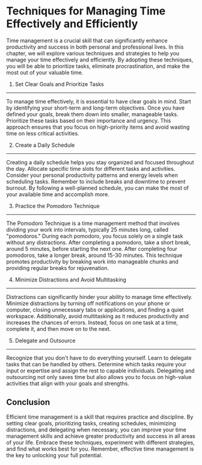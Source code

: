 Techniques for Managing Time Effectively and Efficiently
=================================================================



Time management is a crucial skill that can significantly enhance productivity and success in both personal and professional lives. In this chapter, we will explore various techniques and strategies to help you manage your time effectively and efficiently. By adopting these techniques, you will be able to prioritize tasks, eliminate procrastination, and make the most out of your valuable time.

1. Set Clear Goals and Prioritize Tasks
---------------------------------------

To manage time effectively, it is essential to have clear goals in mind. Start by identifying your short-term and long-term objectives. Once you have defined your goals, break them down into smaller, manageable tasks. Prioritize these tasks based on their importance and urgency. This approach ensures that you focus on high-priority items and avoid wasting time on less critical activities.

2. Create a Daily Schedule
--------------------------

Creating a daily schedule helps you stay organized and focused throughout the day. Allocate specific time slots for different tasks and activities. Consider your personal productivity patterns and energy levels when scheduling tasks. Remember to include breaks and downtime to prevent burnout. By following a well-planned schedule, you can make the most of your available time and accomplish more.

3. Practice the Pomodoro Technique
----------------------------------

The Pomodoro Technique is a time management method that involves dividing your work into intervals, typically 25 minutes long, called "pomodoros." During each pomodoro, you focus solely on a single task without any distractions. After completing a pomodoro, take a short break, around 5 minutes, before starting the next one. After completing four pomodoros, take a longer break, around 15-30 minutes. This technique promotes productivity by breaking work into manageable chunks and providing regular breaks for rejuvenation.

4. Minimize Distractions and Avoid Multitasking
-----------------------------------------------

Distractions can significantly hinder your ability to manage time effectively. Minimize distractions by turning off notifications on your phone or computer, closing unnecessary tabs or applications, and finding a quiet workspace. Additionally, avoid multitasking as it reduces productivity and increases the chances of errors. Instead, focus on one task at a time, complete it, and then move on to the next.

5. Delegate and Outsource
-------------------------

Recognize that you don't have to do everything yourself. Learn to delegate tasks that can be handled by others. Determine which tasks require your input or expertise and assign the rest to capable individuals. Delegating and outsourcing not only saves time but also allows you to focus on high-value activities that align with your goals and strengths.

Conclusion
----------

Efficient time management is a skill that requires practice and discipline. By setting clear goals, prioritizing tasks, creating schedules, minimizing distractions, and delegating when necessary, you can improve your time management skills and achieve greater productivity and success in all areas of your life. Embrace these techniques, experiment with different strategies, and find what works best for you. Remember, effective time management is the key to unlocking your full potential.
